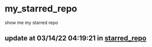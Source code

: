# my_starred_repo
show me my starred repo

update at 03/14/22 04:19:21 in [starred_repo](./index.html)
---

